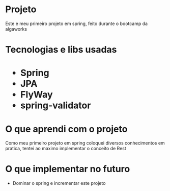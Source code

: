 <h1>Projeto</h1>

Este e meu primeiro projeto em spring, feito durante o bootcamp da algaworks


<h1>Tecnologias e libs usadas<h1>
  
  <ul>
    <li>Spring</li>
    <li>JPA</li>
    <li>FlyWay</li>
    <li>spring-validator</li>
  </ul>
  
 <h1>O que aprendi com o projeto</h1>
 <p>Como meu primeiro projeto em spring coloquei diversos conhecimentos em pratica, tentei ao maximo implementar o conceito de Rest</p>
 
 <h1>O que implementar no futuro</h1>
 
   <ul>
    <li>Dominar o spring e incrementar este projeto</li>
  </ul>
